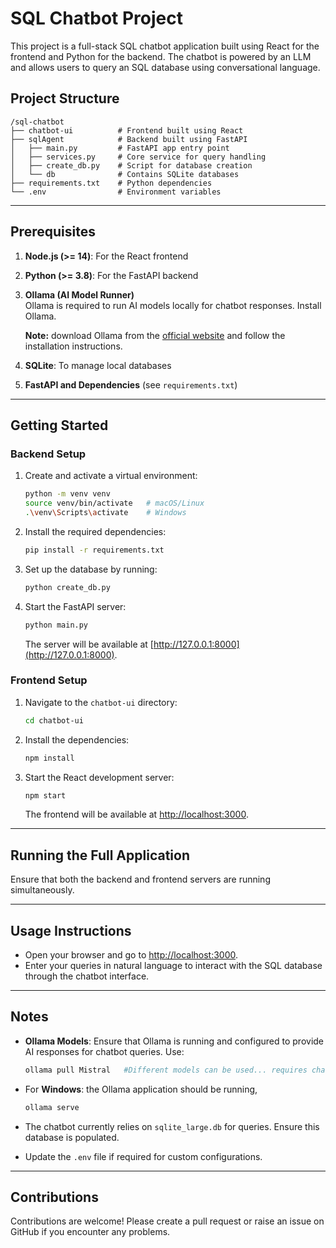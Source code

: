 # SQL Chatbot Project  

This project is a full-stack SQL chatbot application built using React for the frontend and Python for the backend. The chatbot is powered by an LLM and allows users to query an SQL database using conversational language. 

## Project Structure  

```
/sql-chatbot  
├── chatbot-ui          # Frontend built using React  
├── sqlAgent            # Backend built using FastAPI  
│   ├── main.py         # FastAPI app entry point  
│   ├── services.py     # Core service for query handling  
│   ├── create_db.py    # Script for database creation  
│   └── db              # Contains SQLite databases  
├── requirements.txt    # Python dependencies  
└── .env                # Environment variables  
```  

---

## Prerequisites  

1. **Node.js (>= 14)**: For the React frontend  
2. **Python (>= 3.8)**: For the FastAPI backend  
3. **Ollama (AI Model Runner)**  
   Ollama is required to run AI models locally for chatbot responses. Install Ollama.  


   **Note:**  download Ollama from the [official website](https://ollama.com) and follow the installation instructions.  
   
4. **SQLite**: To manage local databases  
5. **FastAPI and Dependencies** (see `requirements.txt`)  

---

## Getting Started  

### Backend Setup  

1. Create and activate a virtual environment:  
   ```bash
   python -m venv venv  
   source venv/bin/activate   # macOS/Linux  
   .\venv\Scripts\activate    # Windows  
   ```  

2. Install the required dependencies:  
   ```bash
   pip install -r requirements.txt  
   ```  

3. Set up the database by running:  
   ```bash
   python create_db.py  
   ```  

4. Start the FastAPI server:  
   ```bash
   python main.py  
   ```  
   The server will be available at [http://127.0.0.1:8000](http://127.0.0.1:8000).  

### Frontend Setup  

1. Navigate to the `chatbot-ui` directory:  
   ```bash
   cd chatbot-ui  
   ```  

2. Install the dependencies:  
   ```bash
   npm install  
   ```  

3. Start the React development server:  
   ```bash
   npm start  
   ```  
   The frontend will be available at [http://localhost:3000](http://localhost:3000).  

---

## Running the Full Application  

Ensure that both the backend and frontend servers are running simultaneously.  

---

## Usage Instructions  

- Open your browser and go to [http://localhost:3000](http://localhost:3000).  
- Enter your queries in natural language to interact with the SQL database through the chatbot interface.  

---

## Notes  

- **Ollama Models**: Ensure that Ollama is running and configured to provide AI responses for chatbot queries. Use:  
  ```bash
  ollama pull Mistral   #Different models can be used... requires changing configuration in backend.
  ```  
 
- For **Windows**: the Ollama application should be running, 
  ```bash
  ollama serve
  ``` 

- The chatbot currently relies on `sqlite_large.db` for queries. Ensure this database is populated.  

- Update the `.env` file if required for custom configurations.  

---

## Contributions  

Contributions are welcome! Please create a pull request or raise an issue on GitHub if you encounter any problems.

